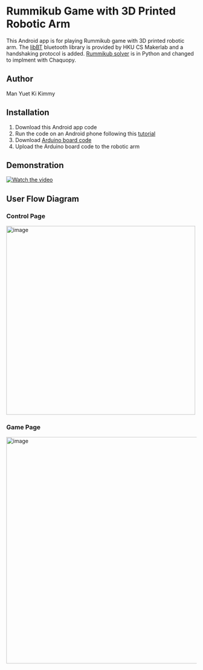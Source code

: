 # Rummikub Game with 3D Printed Robotic Arm

This Android app is for playing Rummikub game with 3D printed robotic arm. 
 The [libBT](https://github.com/hkucs-makerlab/bluetooth-example-app) bluetooth library is provided by HKU CS Makerlab and a handshaking protocol is added.  [Rummikub solver](https://github.com/NADEE-MJ/RummikubSolver/tree/main) is in Python and changed to implment with Chaquopy.

## Author
Man Yuet Ki Kimmy

## Installation
1. Download this Android app code
2. Run the code on an Android phone following this [tutorial](https://developer.android.com/codelabs/basic-android-kotlin-compose-connect-device#0)
3. Download [Arduino board code](https://github.com/kmykman/Arduino-for-Robotic-Arm)
4. Upload the Arduino board code to the robotic arm

## Demonstration
[![Watch the video](https://github.com/kmykman/Android-App-for-playing-Rummikub/assets/78306170/c48b4e9c-df4b-4cee-9287-3b73e92023fb)](https://www.youtube.com/watch?v=lNphdhnKkhw)

## User Flow Diagram
### Control Page
<img width="500" alt="image" src="https://github.com/kmykman/Android-App-for-playing-Rummikub/assets/78306170/e76e7362-9faf-45c4-886c-94512e1dc38b">

### Game Page
<img width="600" alt="image" src="https://github.com/kmykman/Android-App-for-playing-Rummikub/assets/78306170/c8f74523-8405-4c7e-bac7-81a2114e3f40">
